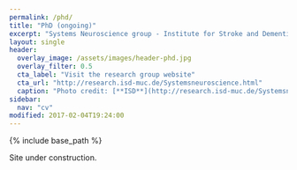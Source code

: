 ```yaml
---
permalink: /phd/
title: "PhD (ongoing)"
excerpt: "Systems Neuroscience group - Institute for Stroke and Dementia Research - Klinikum der Universitat Munchen (Munich, Germany)"
layout: single
header:
  overlay_image: /assets/images/header-phd.jpg
  overlay_filter: 0.5
  cta_label: "Visit the research group website"
  cta_url: "http://research.isd-muc.de/Systemsneuroscience.html"
  caption: "Photo credit: [**ISD**](http://research.isd-muc.de/Systemsneuroscience.html)"
sidebar:
  nav: "cv"
modified: 2017-02-04T19:24:00
---
```


{% include base_path %}

Site under construction.
